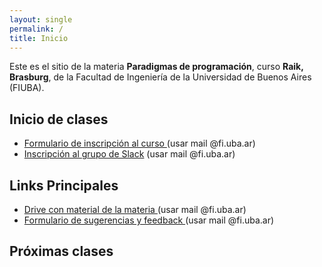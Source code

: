 ```yaml
---
layout: single
permalink: /
title: Inicio
---
```


Este es el sitio de la materia **Paradigmas de programación**, curso **<span id="sorted-names">Raik, Brasburg</span>**, de la Facultad de Ingeniería de la Universidad de Buenos Aires (FIUBA).

## Inicio de clases

- <a target="_blanck" href="{{site.data.info.inscripcion}}"> Formulario de inscripción al curso </a> (usar mail @fi.uba.ar)
- <a href="{{site.data.info.slack}}" target="_blanck">Inscripción al grupo de Slack</a> (usar mail @fi.uba.ar)

## Links Principales

- <a target="_blanck" href="{{site.data.info.material}}"> Drive con material de la materia </a> (usar mail @fi.uba.ar)
- <a target="_blanck" href="{{site.data.info.sugerencias}}"> Formulario de sugerencias y feedback </a> (usar mail @fi.uba.ar)

## Próximas clases

<div id="proximas-clases"></div>

<!-- JS -->
<script src="{{ '/assets/js/proximasClases.js' | relative_url }}"></script>
<script src="{{ '/assets/js/ordenarNombres.js' | relative_url }}"></script>
